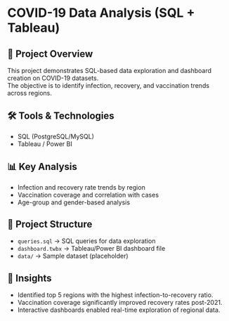 # COVID-19 Data Analysis (SQL + Tableau)

## 📌 Project Overview
This project demonstrates SQL-based data exploration and dashboard creation on COVID-19 datasets.  
The objective is to identify infection, recovery, and vaccination trends across regions.

## 🛠️ Tools & Technologies
- SQL (PostgreSQL/MySQL)
- Tableau / Power BI

## 📊 Key Analysis
- Infection and recovery rate trends by region
- Vaccination coverage and correlation with cases
- Age-group and gender-based analysis

## 📂 Project Structure
- `queries.sql` → SQL queries for data exploration
- `dashboard.twbx` → Tableau/Power BI dashboard file
- `data/` → Sample dataset (placeholder)

## 🚀 Insights
- Identified top 5 regions with the highest infection-to-recovery ratio.
- Vaccination coverage significantly improved recovery rates post-2021.
- Interactive dashboards enabled real-time exploration of regional data.

